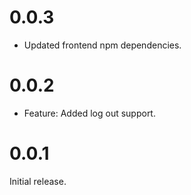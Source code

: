 # 0.0.3
- Updated frontend npm dependencies.

# 0.0.2
- Feature: Added log out support.

# 0.0.1
Initial release.